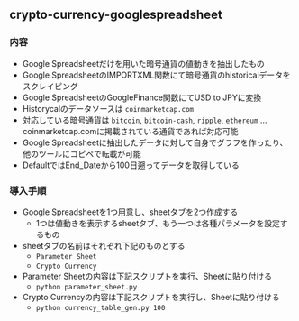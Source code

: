 ## crypto-currency-googlespreadsheet

### 内容

- Google Spreadsheetだけを用いた暗号通貨の値動きを抽出したもの
- Google SpreadsheetのIMPORTXML関数にて暗号通貨のhistoricalデータをスクレイピング
- Google SpreadsheetのGoogleFinance関数にてUSD to JPYに変換
- Historycalのデータソースは `coinmarketcap.com`
- 対応している暗号通貨は `bitcoin`, `bitcoin-cash`, `ripple`, `ethereum` ... coinmarketcap.comに掲載されている通貨であれば対応可能
- Google Spreadsheetに抽出したデータに対して自身でグラフを作ったり、他のツールにコピペで転載が可能
- DefaultではEnd_Dateから100日遡ってデータを取得している

### 導入手順

- Google Spreadsheetを1つ用意し、sheetタブを2つ作成する
  - 1つは値動きを表示するsheetタブ、もう一つは各種パラメータを設定するもの
- sheetタブの名前はそれぞれ下記のものとする
  - `Parameter Sheet`
  - `Crypto Currency`
- Parameter Sheetの内容は下記スクリプトを実行、Sheetに貼り付ける
  - `python parameter_sheet.py`
- Crypto Currencyの内容は下記スクリプトを実行し、Sheetに貼り付ける
  - `python currency_table_gen.py 100`
